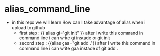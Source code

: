 # alias_command_line

* in this repo we will learn How can I take advantage of alias when i upload to github 
  * first step : {{ alias gi="git init" }} after I write this command in command line i can write gi instade of git init 
  * second step : {{alias gaa="git add ."}} after I write this command in command line i can write gaa instade of git add .
